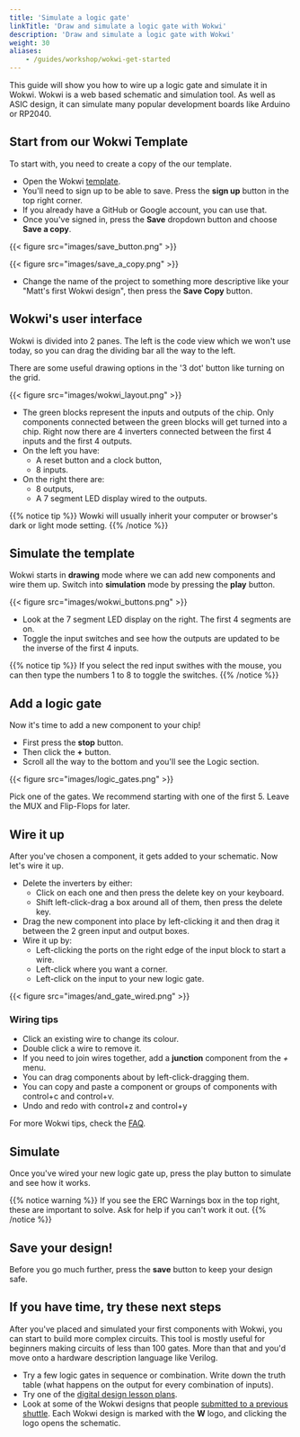 ```yaml
---
title: 'Simulate a logic gate'
linkTitle: 'Draw and simulate a logic gate with Wokwi'
description: 'Draw and simulate a logic gate with Wokwi'
weight: 30
aliases:
    - /guides/workshop/wokwi-get-started
---
```


This guide will show you how to wire up a logic gate and simulate it in Wokwi.
Wokwi is a web based schematic and simulation tool. As well as ASIC design, it can simulate many popular development boards like Arduino or RP2040.

## Start from our Wokwi Template

To start with, you need to create a copy of the our template.

* Open the Wokwi [template](https://wokwi.com/projects/354858054593504257).
* You'll need to sign up to be able to save. Press the **sign up** button in the top right corner.
* If you already have a GitHub or Google account, you can use that.
* Once you've signed in, press the **Save** dropdown button and choose **Save a copy**.

{{< figure src="images/save_button.png" >}}

{{< figure src="images/save_a_copy.png" >}}

* Change the name of the project to something more descriptive like your "Matt's first Wokwi design", then press the **Save Copy** button.

## Wokwi's user interface

Wokwi is divided into 2 panes. The left is the code view which we won't use today, so you can drag the dividing bar all the way to the left.

There are some useful drawing options in the '3 dot' button like turning on the grid. 

{{< figure src="images/wokwi_layout.png" >}}

* The green blocks represent the inputs and outputs of the chip. Only components connected between the green blocks will get turned into a chip. Right now there are 4 inverters connected between the first 4 inputs and the first 4 outputs. 
* On the left you have:
    * A reset button and a clock button,
    * 8 inputs.
* On the right there are:
    * 8 outputs,
    * A 7 segment LED display wired to the outputs.

{{% notice tip %}}
Wowki will usually inherit your computer or browser's dark or light mode setting.
{{% /notice %}}

## Simulate the template

Wokwi starts in **drawing** mode where we can add new components and wire them up. Switch into **simulation** mode by pressing the **play** button.

{{< figure src="images/wokwi_buttons.png" >}}

* Look at the 7 segment LED display on the right. The first 4 segments are on. 
* Toggle the input switches and see how the outputs are updated to be the inverse of the first 4 inputs.

{{% notice tip %}}
If you select the red input swithes with the mouse, you can then type the numbers 1 to 8 to toggle the switches.
{{% /notice %}}

## Add a logic gate

Now it's time to add a new component to your chip!

* First press the **stop** button.
* Then click the **+** button.
* Scroll all the way to the bottom and you'll see the Logic section.

{{< figure src="images/logic_gates.png" >}}

Pick one of the gates. We recommend starting with one of the first 5. Leave the MUX and Flip-Flops for later.

## Wire it up

After you've chosen a component, it gets added to your schematic. Now let's wire it up.

* Delete the inverters by either:
    * Click on each one and then press the delete key on your keyboard.
    * Shift left-click-drag a box around all of them, then press the delete key.
* Drag the new component into place by left-clicking it and then drag it between the 2 green input and output boxes.
* Wire it up by:
    * Left-clicking the ports on the right edge of the input block to start a wire.
    * Left-click where you want a corner.
    * Left-click on the input to your new logic gate.

{{< figure src="images/and_gate_wired.png" >}}

### Wiring tips

* Click an existing wire to change its colour.
* Double click a wire to remove it.
* If you need to join wires together, add a **junction** component from the *+* menu.
* You can drag components about by left-click-dragging them.
* You can copy and paste a component or groups of components with control+c and control+v.
* Undo and redo with control+z and control+y

For more Wokwi tips, check the [FAQ](https://tinytapeout.com/faq/#how-do-i-do-x-y-z-with-wokwi).

## Simulate

Once you've wired your new logic gate up, press the play button to simulate and see how it works.

{{% notice warning %}}
If you see the ERC Warnings box in the top right, these are important to solve. Ask for help if you can't work it out.
{{% /notice %}}

## Save your design!

Before you go much further, press the **save** button to keep your design safe.

## If you have time, try these next steps

After you've placed and simulated your first components with Wokwi, you can start to build more complex circuits. This tool is mostly useful for beginners making circuits of less than 100 gates. More than that and you'd move onto a hardware description language like Verilog.

* Try a few logic gates in sequence or combination. Write down the truth table (what happens on the output for every combination of inputs).
* Try one of the [digital design lesson plans](/digital_design).
* Look at some of the Wokwi designs that people [submitted to a previous shuttle](https://app.tinytapeout.com/shuttles/tt06). Each Wokwi design is marked with the **W** logo, and clicking the logo opens the schematic.
